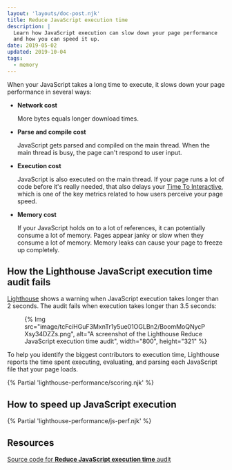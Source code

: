 ```yaml
---
layout: 'layouts/doc-post.njk'
title: Reduce JavaScript execution time
description: |
  Learn how JavaScript execution can slow down your page performance
  and how you can speed it up.
date: 2019-05-02
updated: 2019-10-04
tags:
  - memory
---
```


When your JavaScript takes a long time to execute,
it slows down your page performance in several ways:

- **Network cost**

  More bytes equals longer download times.

- **Parse and compile cost**

  JavaScript gets parsed and compiled on the main thread.
  When the main thread is busy, the page can't respond to user input.

- **Execution cost**

  JavaScript is also executed on the main thread.
  If your page runs a lot of code before it's really needed,
  that also delays your [Time To Interactive](https://web.dev/tti/),
  which is one of the key metrics related to how users perceive your page speed.

- **Memory cost**

  If your JavaScript holds on to a lot of references,
  it can potentially consume a lot of memory.
  Pages appear janky or slow when they consume a lot of memory.
  Memory leaks can cause your page to freeze up completely.

## How the Lighthouse JavaScript execution time audit fails

[Lighthouse](/docs/lighthouse/overview/)
shows a warning when JavaScript execution takes longer than 2&nbsp;seconds.
The audit fails when execution takes longer than 3.5&nbsp;seconds:

<figure>
  {% Img src="image/tcFciHGuF3MxnTr1y5ue01OGLBn2/BoomMoQNycPXsy34DZZs.png", alt="A screenshot of the Lighthouse Reduce JavaScript execution time audit", width="800", height="321" %}
</figure>

To help you identify the biggest contributors to execution time,
Lighthouse reports the time spent executing, evaluating, and parsing
each JavaScript file that your page loads.

{% Partial 'lighthouse-performance/scoring.njk' %}

## How to speed up JavaScript execution

{% Partial 'lighthouse-performance/js-perf.njk' %}

## Resources

[Source code for **Reduce JavaScript execution time** audit](https://github.com/GoogleChrome/lighthouse/blob/main/core/audits/bootup-time.js)
